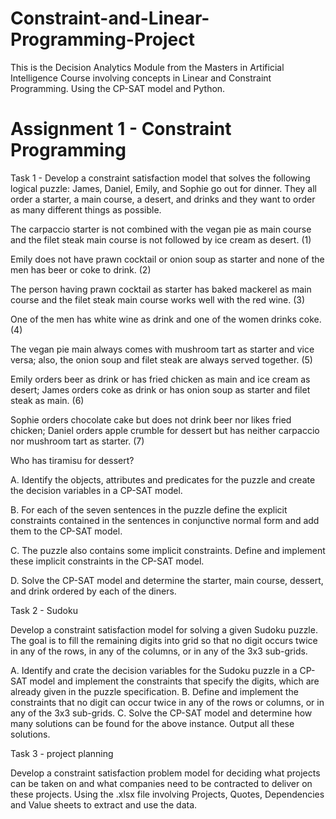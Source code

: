 # Constraint-and-Linear-Programming-Project
This is the Decision Analytics Module from the Masters in Artificial Intelligence Course involving concepts in Linear and Constraint Programming. Using the CP-SAT model and Python. 


# Assignment 1 - Constraint Programming


Task 1 - Develop a constraint satisfaction model that solves the following logical puzzle:
James, Daniel, Emily, and Sophie go out for dinner. They all order a starter, a main course, a desert, and drinks and they want to order as many different things as possible. 

The carpaccio starter is not combined with the vegan pie as main course and the filet steak main course is not followed by ice cream as desert. (1) 

Emily does not have prawn cocktail or onion soup as starter and none of the men has beer or coke to drink. (2) 

The person having prawn cocktail as starter has baked mackerel as main course and the filet steak main course works well with the red wine. (3) 

One of the men has white wine as drink and one of the women drinks coke. (4) 

The vegan pie main always comes with mushroom tart as starter and vice versa; also, the onion soup and filet steak are always served together. (5) 

Emily orders beer as drink or has fried chicken as main and ice cream as desert; James orders coke as drink or has onion soup as starter and filet steak as main. (6) 

Sophie orders chocolate cake but does not drink beer nor likes fried chicken; Daniel orders apple crumble for dessert but has neither carpaccio nor mushroom tart as starter. (7) 

Who has tiramisu for dessert? 

A. Identify the objects, attributes and predicates for the puzzle and create the decision variables in a CP-SAT model. 

B. For each of the seven sentences in the puzzle define the explicit constraints contained in the sentences in conjunctive normal form and add them to the CP-SAT model. 

C. The puzzle also contains some implicit constraints. Define and implement these implicit constraints in the CP-SAT model.
 
D. Solve the CP-SAT model and determine the starter, main course, dessert, and drink ordered by each of the diners. 

Task 2 - Sudoku 

Develop a constraint satisfaction model for solving a given Sudoku puzzle. The goal is to fill the remaining digits into grid so that no digit occurs twice in any of the rows, in any of the columns, or in any of the 3x3 sub-grids.

A. Identify and crate the decision variables for the Sudoku puzzle in a CP-SAT model and implement the constraints that specify the digits, which are already given in the puzzle specification. 
B. Define and implement the constraints that no digit can occur twice in any of the rows or columns, or in any of the 3x3 sub-grids. 
C. Solve the CP-SAT model and determine how many solutions can be found for the above instance. Output all these solutions.

Task 3 - project planning


Develop a constraint satisfaction problem model for deciding what projects can be taken on and what companies need to be contracted to deliver on these projects. Using the .xlsx file involving Projects, Quotes, Dependencies and Value sheets to extract and use the data. 

